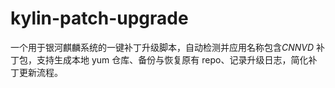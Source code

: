 # kylin-patch-upgrade
一个用于银河麒麟系统的一键补丁升级脚本，自动检测并应用名称包含*CNNVD* 补丁包，支持生成本地 yum 仓库、备份与恢复原有 repo、记录升级日志，简化补丁更新流程。
